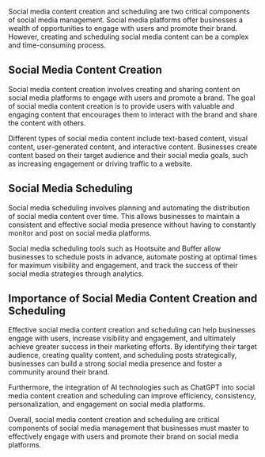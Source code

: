 

Social media content creation and scheduling are two critical components of social media management. Social media platforms offer businesses a wealth of opportunities to engage with users and promote their brand. However, creating and scheduling social media content can be a complex and time-consuming process.

Social Media Content Creation
-----------------------------

Social media content creation involves creating and sharing content on social media platforms to engage with users and promote a brand. The goal of social media content creation is to provide users with valuable and engaging content that encourages them to interact with the brand and share the content with others.

Different types of social media content include text-based content, visual content, user-generated content, and interactive content. Businesses create content based on their target audience and their social media goals, such as increasing engagement or driving traffic to a website.

Social Media Scheduling
-----------------------

Social media scheduling involves planning and automating the distribution of social media content over time. This allows businesses to maintain a consistent and effective social media presence without having to constantly monitor and post on social media platforms.

Social media scheduling tools such as Hootsuite and Buffer allow businesses to schedule posts in advance, automate posting at optimal times for maximum visibility and engagement, and track the success of their social media strategies through analytics.

Importance of Social Media Content Creation and Scheduling
----------------------------------------------------------

Effective social media content creation and scheduling can help businesses engage with users, increase visibility and engagement, and ultimately achieve greater success in their marketing efforts. By identifying their target audience, creating quality content, and scheduling posts strategically, businesses can build a strong social media presence and foster a community around their brand.

Furthermore, the integration of AI technologies such as ChatGPT into social media content creation and scheduling can improve efficiency, consistency, personalization, and engagement on social media platforms.

Overall, social media content creation and scheduling are critical components of social media management that businesses must master to effectively engage with users and promote their brand on social media platforms.
